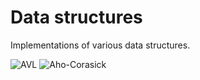 Data structures
===========

Implementations of various data structures.

![AVL](https://raw.github.com/nikitoz/data-structures/master/graph.png)
![Aho-Corasick](https://raw.github.com/nikitoz/data-structures/master/aho.png)

